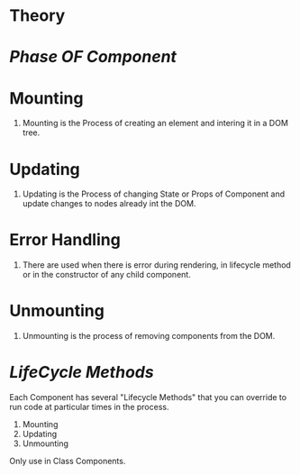 # Theory

# _Phase OF Component_

# Mounting
1. Mounting is the Process of creating an element and intering it in a DOM tree.

# Updating 
1. Updating is the Process of changing State or Props of Component and update changes to nodes already int the DOM.

# Error Handling
1. There are used when there is error during rendering, in lifecycle method or in the constructor of any child component.

# Unmounting
1. Unmounting is the process of removing components from the DOM.

# _LifeCycle Methods_

Each Component has several "Lifecycle Methods" that you can override to run code at particular times in the process.

1. Mounting
2. Updating
3. Unmounting

Only use in Class Components.